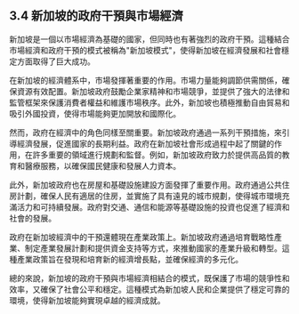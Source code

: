 ## 3.4 新加坡的政府干預與市場經濟

新加坡是一個以市場經濟為基礎的國家，但同時也有著強烈的政府干預。這種結合市場經濟和政府干預的模式被稱為"新加坡模式"，使得新加坡在經濟發展和社會穩定方面取得了巨大成功。

在新加坡的經濟體系中，市場發揮著重要的作用。市場力量能夠調節供需關係，確保資源有效配置。新加坡政府鼓勵企業家精神和市場競爭，並提供了強大的法律和監管框架來保護消費者權益和維護市場秩序。此外，新加坡也積極推動自由貿易和吸引外國投資，使得市場能夠更加開放和國際化。

然而，政府在經濟中的角色同樣至關重要。新加坡政府通過一系列干預措施，來引導經濟發展，促進國家的長期利益。政府在新加坡社會形成過程中起了關鍵的作用，在許多重要的領域進行規劃和監督。例如，新加坡政府致力於提供高品質的教育和醫療服務，以確保國民健康和發展人力資本。

此外，新加坡政府也在房屋和基礎設施建設方面發揮了重要作用。政府通過公共住房計劃，確保人民有適居的住房，並實施了具有遠見的城市規劃，使得城市環境充滿活力和可持續發展。政府對交通、通信和能源等基礎設施的投資也促進了經濟和社會的發展。

政府在新加坡經濟中的干預還體現在產業政策上。新加坡政府通過培育戰略性產業、制定產業發展計劃和提供資金支持等方式，來推動國家的產業升級和轉型。這種產業政策旨在發現和培育新的經濟增長點，並確保經濟的多元化。

總的來說，新加坡的政府干預與市場經濟相結合的模式，既保護了市場的競爭性和效率，又確保了社會公平和穩定。這種模式為新加坡人民和企業提供了穩定可靠的環境，使得新加坡能夠實現卓越的經濟成就。